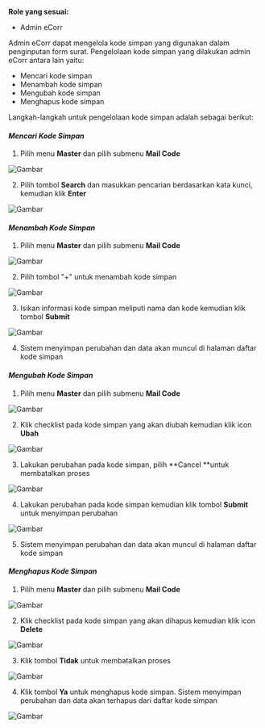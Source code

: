 **Role yang sesuai:**

- Admin eCorr

Admin eCorr dapat mengelola kode simpan yang digunakan dalam penginputan form surat. Pengelolaan kode simpan yang dilakukan 
admin eCorr antara lain yaitu:

- Mencari kode simpan
- Menambah kode simpan
- Mengubah kode simpan
- Menghapus kode simpan

Langkah-langkah untuk pengelolaan kode simpan adalah sebagai berikut:

#### *Mencari Kode Simpan*

1. Pilih menu **Master** dan pilih submenu **Mail Code**

 ![Gambar](_screenshoot_data_master/DM01.png/?sanitize=true)

2. Pilih tombol **Search** dan masukkan pencarian berdasarkan kata kunci, kemudian klik **Enter**

 ![Gambar](_screenshoot_data_master/DM02.png/?sanitize=true)

#### *Menambah Kode Simpan*

1. Pilih menu **Master** dan pilih submenu **Mail Code**

 ![Gambar](_screenshoot_data_master/DM03.png/?sanitize=true)

2. Pilih tombol &quot;+&quot; untuk menambah kode simpan

 ![Gambar](_screenshoot_data_master/DM04.png/?sanitize=true)

3. Isikan informasi kode simpan meliputi nama dan kode kemudian klik tombol **Submit**

 ![Gambar](_screenshoot_data_master/DM05.png/?sanitize=true)

4. Sistem menyimpan perubahan dan data akan muncul di halaman daftar kode simpan

#### *Mengubah Kode Simpan*

1. Pilih menu **Master** dan pilih submenu **Mail Code**

 ![Gambar](_screenshoot_data_master/DM06.png/?sanitize=true)

2. Klik checklist pada kode simpan yang akan diubah kemudian klik icon **Ubah**

 ![Gambar](_screenshoot_data_master/DM07.png/?sanitize=true)
 
3. Lakukan perubahan pada kode simpan, pilih **Cancel **untuk membatalkan proses

 ![Gambar](_screenshoot_data_master/DM08.png/?sanitize=true)

4. Lakukan perubahan pada kode simpan kemudian klik tombol **Submit** untuk menyimpan perubahan

 ![Gambar](_screenshoot_data_master/DM09.png/?sanitize=true)

5. Sistem menyimpan perubahan dan data akan muncul di halaman daftar kode simpan
   
#### *Menghapus Kode Simpan*

1. Pilih menu **Master** dan pilih submenu **Mail Code**

 ![Gambar](_screenshoot_data_master/DM10.png/?sanitize=true)

2. Klik checklist pada kode simpan yang akan dihapus kemudian klik icon **Delete**

 ![Gambar](_screenshoot_data_master/DM11.png/?sanitize=true)

3. Klik tombol **Tidak** untuk membatalkan proses

 ![Gambar](_screenshoot_data_master/DM12.png/?sanitize=true)

4. Klik tombol **Ya** untuk menghapus kode simpan. Sistem menyimpan perubahan dan data akan terhapus dari daftar kode simpan

 ![Gambar](_screenshoot_data_master/DM13.png/?sanitize=true)